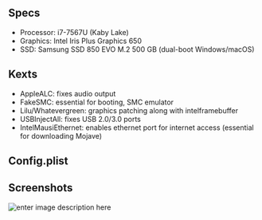 ## Specs
 - Processor: i7-7567U (Kaby Lake)
 - Graphics: Intel Iris Plus Graphics 650
 - SSD: Samsung SSD 850 EVO M.2 500 GB (dual-boot Windows/macOS)

## Kexts
- AppleALC: fixes audio output
- FakeSMC: essential for booting, SMC emulator
- Lilu/Whatevergreen: graphics patching along with intelframebuffer
- USBInjectAll: fixes USB 2.0/3.0 ports
- IntelMausiEthernet: enables ethernet port for internet access (essential for downloading Mojave)

## Config.plist

## Screenshots
![enter image description here](https://i.imgur.com/NGOEPch.jpg)
